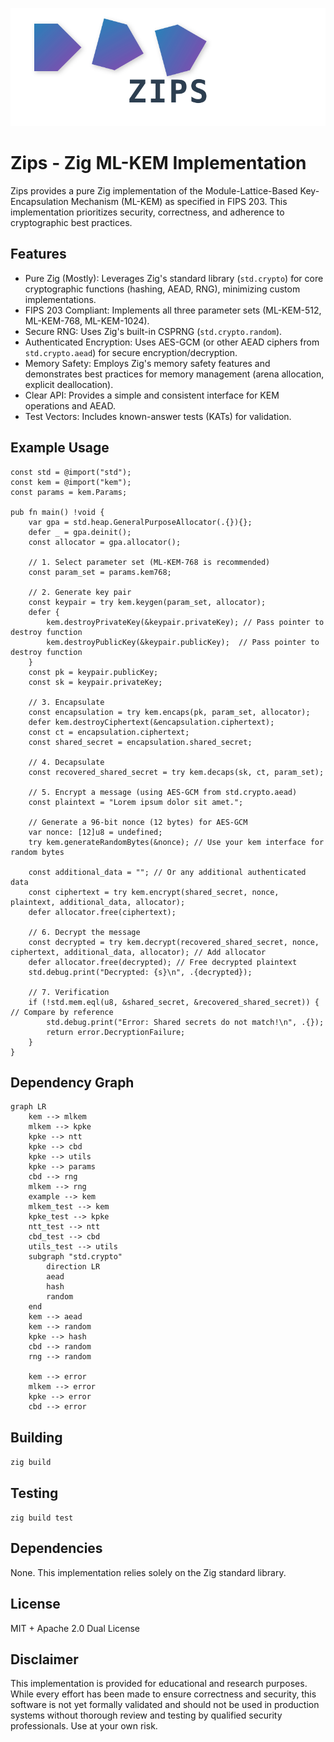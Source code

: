 ![ZIPS](/zips.svg)

# Zips - Zig ML-KEM Implementation

Zips provides a pure Zig implementation of the Module-Lattice-Based Key-Encapsulation Mechanism (ML-KEM) as specified in FIPS 203.  This implementation prioritizes security, correctness, and adherence to cryptographic best practices.

## Features

* Pure Zig (Mostly):  Leverages Zig's standard library (`std.crypto`) for core cryptographic functions (hashing, AEAD, RNG), minimizing custom implementations.
* FIPS 203 Compliant: Implements all three parameter sets (ML-KEM-512, ML-KEM-768, ML-KEM-1024).
* Secure RNG: Uses Zig's built-in CSPRNG (`std.crypto.random`).
* Authenticated Encryption: Uses AES-GCM (or other AEAD ciphers from `std.crypto.aead`) for secure encryption/decryption.
* Memory Safety: Employs Zig's memory safety features and demonstrates best practices for memory management (arena allocation, explicit deallocation).
* Clear API: Provides a simple and consistent interface for KEM operations and AEAD.
* Test Vectors: Includes known-answer tests (KATs) for validation.

## Example Usage

```zig
const std = @import("std");
const kem = @import("kem");
const params = kem.Params;

pub fn main() !void {
    var gpa = std.heap.GeneralPurposeAllocator(.{}){};
    defer _ = gpa.deinit();
    const allocator = gpa.allocator();

    // 1. Select parameter set (ML-KEM-768 is recommended)
    const param_set = params.kem768;

    // 2. Generate key pair
    const keypair = try kem.keygen(param_set, allocator);
    defer {
        kem.destroyPrivateKey(&keypair.privateKey); // Pass pointer to destroy function
        kem.destroyPublicKey(&keypair.publicKey);  // Pass pointer to destroy function
    }
    const pk = keypair.publicKey;
    const sk = keypair.privateKey;

    // 3. Encapsulate
    const encapsulation = try kem.encaps(pk, param_set, allocator);
    defer kem.destroyCiphertext(&encapsulation.ciphertext);
    const ct = encapsulation.ciphertext;
    const shared_secret = encapsulation.shared_secret;

    // 4. Decapsulate
    const recovered_shared_secret = try kem.decaps(sk, ct, param_set);

    // 5. Encrypt a message (using AES-GCM from std.crypto.aead)
    const plaintext = "Lorem ipsum dolor sit amet.";

    // Generate a 96-bit nonce (12 bytes) for AES-GCM
    var nonce: [12]u8 = undefined;
    try kem.generateRandomBytes(&nonce); // Use your kem interface for random bytes

    const additional_data = ""; // Or any additional authenticated data
    const ciphertext = try kem.encrypt(shared_secret, nonce, plaintext, additional_data, allocator);
    defer allocator.free(ciphertext);

    // 6. Decrypt the message
    const decrypted = try kem.decrypt(recovered_shared_secret, nonce, ciphertext, additional_data, allocator); // Add allocator
    defer allocator.free(decrypted); // Free decrypted plaintext
    std.debug.print("Decrypted: {s}\n", .{decrypted});

    // 7. Verification
    if (!std.mem.eql(u8, &shared_secret, &recovered_shared_secret)) { // Compare by reference
        std.debug.print("Error: Shared secrets do not match!\n", .{});
        return error.DecryptionFailure;
    }
}
```

## Dependency Graph

```mermaid
graph LR
    kem --> mlkem
    mlkem --> kpke
    kpke --> ntt
    kpke --> cbd
    kpke --> utils
    kpke --> params
    cbd --> rng
    mlkem --> rng
    example --> kem
    mlkem_test --> kem
    kpke_test --> kpke
    ntt_test --> ntt
    cbd_test --> cbd
    utils_test --> utils
    subgraph "std.crypto"
        direction LR
        aead
        hash
        random
    end
    kem --> aead
    kem --> random
    kpke --> hash
    cbd --> random
    rng --> random

    kem --> error
    mlkem --> error
    kpke --> error
    cbd --> error
```

## Building

`zig build`

## Testing

`zig build test`

## Dependencies

None. This implementation relies solely on the Zig standard library.

## License

MIT + Apache 2.0 Dual License

## Disclaimer

This implementation is provided for educational and research purposes.  While every effort has been made to ensure correctness and security, this software is not yet formally validated and should not be used in production systems without thorough review and testing by qualified security professionals.  Use at your own risk.
